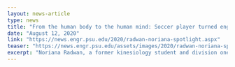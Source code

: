 ```yaml
---
layout: news-article
type: news
title: "From the human body to the human mind: Soccer player turned engineer"
date: "August 12, 2020"
link: "https://news.engr.psu.edu/2020/radwan-noriana-spotlight.aspx"
teaser: "https://news.engr.psu.edu/assets/images/2020/radwan-noriana-spotlight-1.jpg"
excerpt: "Noriana Radwan, a former kinesiology student and division one soccer player, knew that she wanted to help others reach peak athletic performance with her degree — or so she thought. Now, Radwan studies industrial engineering and conducts research on teamwork and cognitive styles."
---
```

